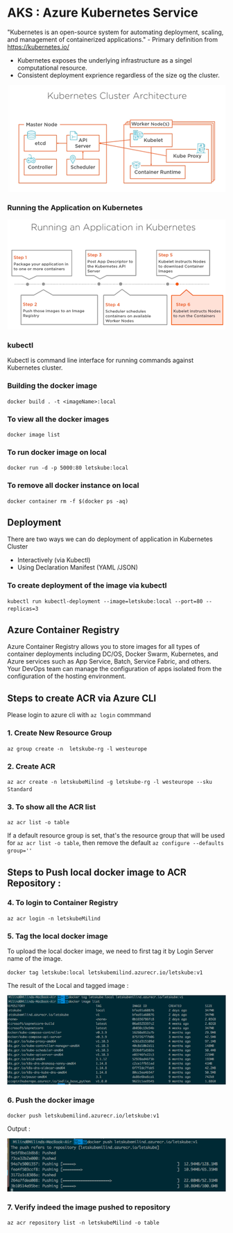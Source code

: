 # AKS : Azure Kubernetes Service

"Kubernetes is an open-source system for automating deployment, scaling, and management of containerized applications." - Primary definition from https://kubernetes.io/

- Kubernetes exposes the underlying infrastructure as a singel computational resource.
- Consistent deployment exprience regardless of the size og the cluster.

![img text](https://github.com/milindchavan12/aks/blob/master/assets/KubeArchitecture.png)

### Running the Application on Kubernetes

![img text](https://github.com/milindchavan12/aks/blob/master/assets/RunApp.png)

### kubectl
Kubectl is command line interface for running commands against Kubernetes cluster.

### Building the docker image
`
 docker build . -t <imageName>:local
`

### To view all the docker images
`
 docker image list
`

### To run docker image on local
`
docker run -d -p 5000:80 letskube:local
`

### To remove all docker instance on local
`
docker container rm -f $(docker ps -aq)
`

## Deployment 

There are two ways we can do deployment of application in Kubernetes Cluster
- Interactively (via Kubectl)
- Using Declaration Manifest (YAML /JSON)

### To create deployment of the image via kubectl
`
kubectl run kubectl-deployment --image=letskube:local --port=80 --replicas=3
`

## Azure Container Registry
Azure Container Registry allows you to store images for all types of container deployments including DC/OS, Docker Swarm, Kubernetes, and Azure services such as App Service, Batch, Service Fabric, and others. Your DevOps team can manage the configuration of apps isolated from the configuration of the hosting environment.

## Steps to create ACR via Azure CLI

Please login to azure cli with `az login` commmand

### 1. Create New Resource Group 
`az group create -n  letskube-rg -l westeurope`

### 2. Create ACR
`az acr create -n letskubeMilind -g letskube-rg -l westeurope --sku Standard`

### 3. To show all the ACR list
`az acr list -o table`

If a default resource group is set, that's the resource group that will be used for `az acr list -o table`, then remove the default `az configure --defaults group=''`

## Steps to Push local docker image to ACR Repository :

### 4. To login to Container Registry
`az acr login -n letskubeMilind`

### 5. Tag the local docker image

To upload the local docker image, we need to first tag it by Login Server name of the image.

`docker tag letskube:local letskubemilind.azurecr.io/letskube:v1`

The result of the Local and tagged image :

![img text](https://github.com/milindchavan12/aks/blob/master/assets/tagging.png)

### 6. Push the docker image
`docker push letskubemilind.azurecr.io/letskube:v1`

Output :

![img text](https://github.com/milindchavan12/aks/blob/master/assets/docker-push.png)

### 7. Verify indeed the image pushed to repository

`az acr repository list -n letskubeMilind -o table`

